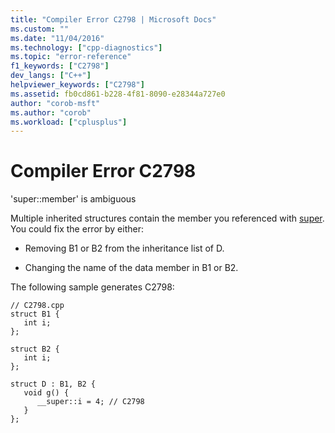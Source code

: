```yaml
---
title: "Compiler Error C2798 | Microsoft Docs"
ms.custom: ""
ms.date: "11/04/2016"
ms.technology: ["cpp-diagnostics"]
ms.topic: "error-reference"
f1_keywords: ["C2798"]
dev_langs: ["C++"]
helpviewer_keywords: ["C2798"]
ms.assetid: fb0cd861-b228-4f81-8090-e28344a727e0
author: "corob-msft"
ms.author: "corob"
ms.workload: ["cplusplus"]
---
```

# Compiler Error C2798
'super::member' is ambiguous  
  
 Multiple inherited structures contain the member you referenced with [super](../../cpp/super.md). You could fix the error by either:  
  
-   Removing B1 or B2 from the inheritance list of D.  
  
-   Changing the name of the data member in B1 or B2.  
  
 The following sample generates C2798:  
  
```  
// C2798.cpp  
struct B1 {  
   int i;  
};  
  
struct B2 {  
   int i;  
};  
  
struct D : B1, B2 {  
   void g() {  
      __super::i = 4; // C2798  
   }  
};  
```